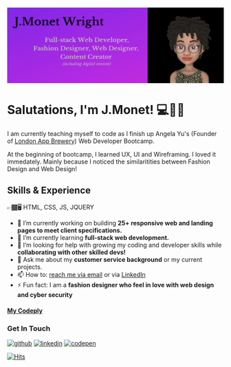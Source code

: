![A self-taught Full-stack Developer](https://github.com/QueGreen/quegreen/blob/41b818fdd5964c1e561e62dee28c2a8b57cdba08/j.monet%20full%20stack%20web%20developer%20github.PNG)

# Salutations, I'm J.Monet! 💻👋🏾
I am currently teaching myself to code as I finish up Angela Yu's (Founder of [London App Brewery](https://www.londonappbrewery.com/)) Web Developer Bootcamp. 

At the beginning of bootcamp, I learned UX, UI and Wireframing.
I loved it immedately. Mainly because I noticed the similaritities between Fashion Design and Web Design! 

## Skills & Experience

👉🏾🖥 HTML, CSS, JS, JQUERY

- 🔭 I’m currently working on building **25+ responsive web and landing pages to meet client specifications.** 
- 🌱 I’m currently learning **full-stack web development.** 
- 🤔 I’m looking for help with growing my coding and developer skills while **collaborating with other skilled devs!** 
- 💬 Ask me about my **customer service background** or my current projects. 
- 📫 How to: [reach me via email](<a href="mailto:jamwrightx@gmail.com">) or via [LinkedIn](https://www.linkedin.com/in/jmonetwright/) 
- ⚡ Fun fact: I am a **fashion designer who feel in love with web design and cyber security** 

#### [My Codeply](https://www.codeply.com/u/quegreen)

### Get In Touch
[<img src='https://cdn.jsdelivr.net/npm/simple-icons@3.0.1/icons/github.svg' alt='github' height='40'>](https://github.com/quegreen)  [<img src='https://cdn.jsdelivr.net/npm/simple-icons@3.0.1/icons/linkedin.svg' alt='linkedin' height='40'>](https://www.linkedin.com/in/jmonetwright/)  [<img src='https://cdn.jsdelivr.net/npm/simple-icons@3.0.1/icons/codepen.svg' alt='codepen' height='40'>](https://codepen.io/QueJGreen)  

[![Hits](https://hits.seeyoufarm.com/api/count/incr/badge.svg?url=https%3A%2F%2Fgithub.com%2FQueGreen&count_bg=%23733DC8&title_bg=%23B3A6A6&icon=github.svg&icon_color=%230E0D0D&title=Visitors&edge_flat=false)](https://hits.seeyoufarm.com)

<!---I am currently teaching myself to code as I finish up Angela Yu's (Founder of London App Brewery) Web Developer Bootcamp. At the beginning of bootcamp, I enjoyed UX, UI, Wireframing, immedately. Mainly because I noticed the similaritities between Fashion Design and Web Design! 
In 2015, I began teaching myself to sew (with guidance from my Grandmother & her mother). I currently handcraft custom clothes on the side.-->
